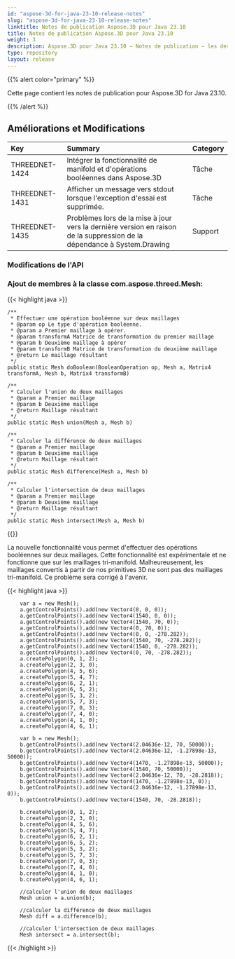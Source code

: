 ```yaml
---
id: "aspose-3d-for-java-23-10-release-notes"
slug: "aspose-3d-for-java-23-10-release-notes"
linktitle: Notes de publication Aspose.3D pour Java 23.10
title: Notes de publication Aspose.3D pour Java 23.10
weight: 3
description: Aspose.3D pour Java 23.10 – Notes de publication – les dernières mises à jour et corrections.
type: repository
layout: release
---
```


{{% alert color="primary" %}}

Cette page contient les notes de publication pour Aspose.3D for Java 23.10.

{{% /alert %}}
## **Améliorations et Modifications**

|**Key**|**Summary**|**Category**|
| :- | :- | :- |
| THREEDNET-1424 | Intégrer la fonctionnalité de manifold et d'opérations booléennes dans Aspose.3D | Tâche |
| THREEDNET-1431 | Afficher un message vers stdout lorsque l'exception d'essai est supprimée. | Tâche |
| THREEDNET-1435 | Problèmes lors de la mise à jour vers la dernière version en raison de la suppression de la dépendance à System.Drawing | Support |


### Modifications de l'API

### Ajout de membres à la classe **com.aspose.threed.Mesh**:

{{< highlight java >}}


    /**
     * Effectuer une opération booléenne sur deux maillages
     * @param op Le type d'opération booléenne.
     * @param a Premier maillage à opérer.
     * @param transformA Matrice de transformation du premier maillage
     * @param b Deuxième maillage à opérer
     * @param transformB Matrice de transformation du deuxième maillage
     * @return Le maillage résultant
     */
    public static Mesh doBoolean(BooleanOperation op, Mesh a, Matrix4 transformA, Mesh b, Matrix4 transformB)
    
    /**
     * Calculer l'union de deux maillages
     * @param a Premier maillage
     * @param b Deuxième maillage
     * @return Maillage résultant
     */
    public static Mesh union(Mesh a, Mesh b)
    
    /**
     * Calculer la différence de deux maillages
     * @param a Premier maillage
     * @param b Deuxième maillage
     * @return Maillage résultant
     */
    public static Mesh difference(Mesh a, Mesh b)
    
    /**
     * Calculer l'intersection de deux maillages
     * @param a Premier maillage
     * @param b Deuxième maillage
     * @return Maillage résultant
     */
    public static Mesh intersect(Mesh a, Mesh b)


{{</highlight>}}

La nouvelle fonctionnalité vous permet d'effectuer des opérations booléennes sur deux maillages. Cette fonctionnalité est expérimentale et ne fonctionne que sur les maillages tri-manifold. Malheureusement, les maillages convertis à partir de nos primitives 3D ne sont pas des maillages tri-manifold. Ce problème sera corrigé à l'avenir.

{{< highlight java >}}

        var a = new Mesh();
        a.getControlPoints().add(new Vector4(0, 0, 0));
        a.getControlPoints().add(new Vector4(1540, 0, 0));
        a.getControlPoints().add(new Vector4(1540, 70, 0));
        a.getControlPoints().add(new Vector4(0, 70, 0));
        a.getControlPoints().add(new Vector4(0, 0, -278.282));
        a.getControlPoints().add(new Vector4(1540, 70, -278.282));
        a.getControlPoints().add(new Vector4(1540, 0, -278.282));
        a.getControlPoints().add(new Vector4(0, 70, -278.282));
        a.createPolygon(0, 1, 2);
        a.createPolygon(2, 3, 0);
        a.createPolygon(4, 5, 6);
        a.createPolygon(5, 4, 7);
        a.createPolygon(6, 2, 1);
        a.createPolygon(6, 5, 2);
        a.createPolygon(5, 3, 2);
        a.createPolygon(5, 7, 3);
        a.createPolygon(7, 0, 3);
        a.createPolygon(7, 4, 0);
        a.createPolygon(4, 1, 0);
        a.createPolygon(4, 6, 1);

        var b = new Mesh();
        b.getControlPoints().add(new Vector4(2.04636e-12, 70, 50000));
        b.getControlPoints().add(new Vector4(2.04636e-12, -1.27898e-13, 50000));
        b.getControlPoints().add(new Vector4(1470, -1.27898e-13, 50000));
        b.getControlPoints().add(new Vector4(1540, 70, 50000));
        b.getControlPoints().add(new Vector4(2.04636e-12, 70, -28.2818));
        b.getControlPoints().add(new Vector4(1470, -1.27898e-13, 0));
        b.getControlPoints().add(new Vector4(2.04636e-12, -1.27898e-13, 0));
        b.getControlPoints().add(new Vector4(1540, 70, -28.2818));

        b.createPolygon(0, 1, 2);
        b.createPolygon(2, 3, 0);
        b.createPolygon(4, 5, 6);
        b.createPolygon(5, 4, 7);
        b.createPolygon(6, 2, 1);
        b.createPolygon(6, 5, 2);
        b.createPolygon(5, 3, 2);
        b.createPolygon(5, 7, 3);
        b.createPolygon(7, 0, 3);
        b.createPolygon(7, 4, 0);
        b.createPolygon(4, 1, 0);
        b.createPolygon(4, 6, 1);

        //calculer l'union de deux maillages
        Mesh union = a.union(b);

        //calculer la différence de deux maillages 
        Mesh diff = a.difference(b);

        //calculer l'intersection de deux maillages
        Mesh intersect = a.intersect(b);

{{< /highlight >}}